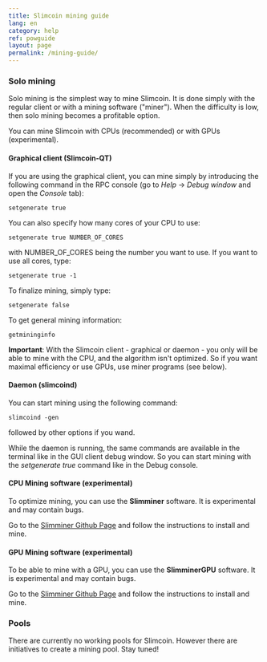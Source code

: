 ```yaml
---
title: Slimcoin mining guide
lang: en
category: help
ref: powguide
layout: page
permalink: /mining-guide/
---
```


### Solo mining

Solo mining is the simplest way to mine Slimcoin. It is done simply with the regular client or with a mining software ("miner"). When the difficulty is low, then solo mining becomes a profitable option.

You can mine Slimcoin with CPUs (recommended) or with GPUs (experimental).

#### Graphical client (Slimcoin-QT)

If you are using the graphical client, you can mine simply by introducing the following command in the RPC console (go to *Help* -> *Debug window* and open the *Console* tab):

```setgenerate true```

You can also specify how many cores of your CPU to use:

```setgenerate true NUMBER_OF_CORES```

with NUMBER_OF_CORES being the number you want to use. If you want to use all cores, type:

```setgenerate true -1```

To finalize mining, simply type:

```setgenerate false```


To get general mining information:

```getmininginfo```


**Important**: With the Slimcoin client - graphical or daemon - you only will be able to mine with the CPU, and the algorithm isn't optimized. So if you want maximal efficiency or use GPUs, use miner programs (see below).


#### Daemon (slimcoind)

You can start mining using the following command:

```slimcoind -gen```

followed by other options if you wand.

While the daemon is running, the same commands are available in the terminal like in the GUI client debug window. So you can start mining with the *setgenerate true* command like in the Debug console.


#### CPU Mining software (experimental)

To optimize mining, you can use the **Slimminer** software. It is experimental and may contain bugs.

Go to the [Slimminer Github Page](https://github.com/JonnyLatte/slimminer) and follow the instructions to install and mine.

#### GPU Mining software (experimental)

To be able to mine with a GPU, you can use the **SlimminerGPU** software. It is experimental and may contain bugs.

Go to the [Slimminer Github Page](https://github.com/JonnyLatte/slimminerGPU) and follow the instructions to install and mine.


### Pools

There are currently no working pools for Slimcoin. However there are initiatives to create a mining pool. Stay tuned!
